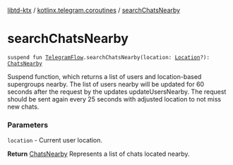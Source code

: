 [libtd-ktx](../index.md) / [kotlinx.telegram.coroutines](index.md) / [searchChatsNearby](./search-chats-nearby.md)

# searchChatsNearby

`suspend fun `[`TelegramFlow`](../kotlinx.telegram.core/-telegram-flow/index.md)`.searchChatsNearby(location: `[`Location`](https://tdlibx.github.io/td/docs/org/drinkless/td/libcore/telegram/TdApi.Location.html)`?): `[`ChatsNearby`](https://tdlibx.github.io/td/docs/org/drinkless/td/libcore/telegram/TdApi.ChatsNearby.html)

Suspend function, which returns a list of users and location-based supergroups nearby. The list
of users nearby will be updated for 60 seconds after the request by the updates updateUsersNearby.
The request should be sent again every 25 seconds with adjusted location to not miss new chats.

### Parameters

`location` - Current user location.

**Return**
[ChatsNearby](https://tdlibx.github.io/td/docs/org/drinkless/td/libcore/telegram/TdApi.ChatsNearby.html) Represents a list of chats located nearby.

